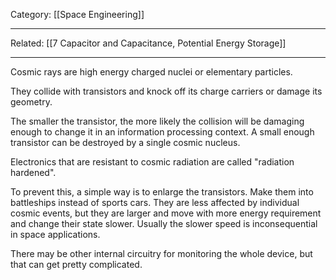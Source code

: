 Category: [[Space Engineering]]
___
Related: [[7 Capacitor and Capacitance, Potential Energy Storage]]
___
Cosmic rays are high energy charged nuclei or elementary particles. 

They collide with transistors and knock off its charge carriers or damage its geometry. 

The smaller the transistor, the more likely the collision will be damaging enough to change it in an information processing context. A small enough transistor can be destroyed by a single cosmic nucleus. 

Electronics that are resistant to cosmic radiation are called "radiation hardened".

To prevent this, a simple way is to enlarge the transistors. Make them into battleships instead of sports cars. They are less affected by individual cosmic events, but they are larger and move with more energy requirement and change their state slower. Usually the slower speed is inconsequential in space applications. 

There may be other internal circuitry for monitoring the whole device, but that can get pretty complicated. 